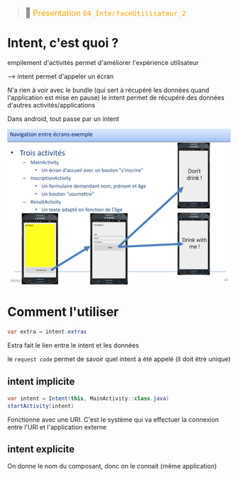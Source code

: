 > <span style="font-size: 1.5em">📖</span> <span style="color: orange; font-size: 1.3em;">Présentation `04_InterfaceUtilisateur_2`</span>

# Intent, c'est quoi ?
empilement d'activités
permet d'améliorer l'expérience utilisateur

--> intent permet d'appeler un écran

N'a rien à voir avec le bundle (qui sert à récupéré les données quand l'application est mise en pause)
le intent permet de récupéré des données d'autres activités/applications

Dans android, tout passe par un intent

![](Screen/2022-10-20-13-16-10.png)

# Comment l'utiliser

```java
var extra = intent.extras
```

Extra fait le lien entre le intent et les données

le `request code` permet de savoir quel intent a été appelé (il doit être unique)

## intent implicite

```java
var intent = Intent(this, MainActivity::class.java)
startActivity(intent)
```

Fonctionne avec une URI. C'est le système qui va effectuer la connexion entre l'URI et l'application externe


## intent explicite

On donne le nom du composant, donc on le connait (même application)

```java